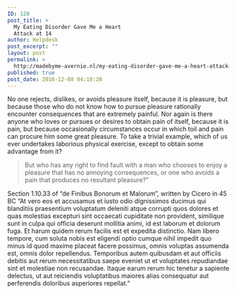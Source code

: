 ```yaml
---
ID: 120
post_title: >
  My Eating Disorder Gave Me a Heart
  Attack at 14
author: Helpdesk
post_excerpt: ""
layout: post
permalink: >
  http://madebyme-avernie.nl/my-eating-disorder-gave-me-a-heart-attack-at-14/
published: true
post_date: 2016-12-08 04:18:20
---
```

No one rejects, dislikes, or avoids pleasure itself, because it is pleasure, but because those who do not know how to pursue pleasure rationally encounter consequences that are extremely painful. Nor again is there anyone who loves or pursues or desires to obtain pain of itself, because it is pain, but because occasionally circumstances occur in which toil and pain can procure him some great pleasure. To take a trivial example, which of us ever undertakes laborious physical exercise, except to obtain some advantage from it?
<blockquote>But who has any right to find fault with a man who chooses to enjoy a pleasure that has no annoying consequences, or one who avoids a pain that produces no resultant pleasure?”</blockquote>
Section 1.10.33 of “de Finibus Bonorum et Malorum”, written by Cicero in 45 BC “At vero eos et accusamus et iusto odio dignissimos ducimus qui blanditiis praesentium voluptatum deleniti atque corrupti quos dolores et quas molestias excepturi sint occaecati cupiditate non provident, similique sunt in culpa qui officia deserunt mollitia animi, id est laborum et dolorum fuga. Et harum quidem rerum facilis est et expedita distinctio. Nam libero tempore, cum soluta nobis est eligendi optio cumque nihil impedit quo minus id quod maxime placeat facere possimus, omnis voluptas assumenda est, omnis dolor repellendus. Temporibus autem quibusdam et aut officiis debitis aut rerum necessitatibus saepe eveniet ut et voluptates repudiandae sint et molestiae non recusandae. Itaque earum rerum hic tenetur a sapiente delectus, ut aut reiciendis voluptatibus maiores alias consequatur aut perferendis doloribus asperiores repellat.”